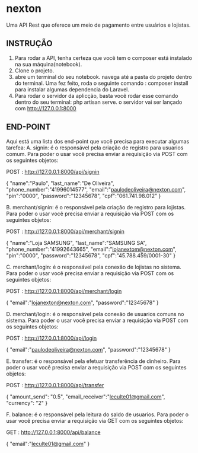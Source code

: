 # nexton
Uma API Rest que oferece um meio de pagamento entre usuários e lojistas.

INSTRUÇÃO
---------------

1. Para rodar a API, tenha certeza que você tem o composer está instalado na sua máquina(notebook). 
2. Clone o projeto.
3. abre um terminal do seu notebook. navega até a pasta do projeto dentro do terminal. Uma fez feito, roda o seguinte comando : composer install para instalar algumas dependencia do Laravel.
4. Para rodar o servidor da aplicção, basta você rodar esse comando dentro do seu terminal: php artisan serve. 
o servidor vai ser lançado com  http://127.0.0.1:8000

END-POINT
---------------

Aqui está uma lista dos end-point que você precisa para executar algumas tarefea:
A. signin: é o responsável pela criação de registro para usuarios comum. Para poder o usar você precisa enviar a requisição via POST com os seguintes objetos:

POST : http://127.0.0.1:8000/api/signin

{
    "name":"Paulo",
    "last_name":"De Oliveira",
    "phone_number":"41996014577",
    "email":"paulodeoliveira@nexton.com",
    "pin":"0000",
    "password":"12345678",
    "cpf":"061.741.98.012"
}

B. merchant/signin: é o responsável pela criação de registro para lojistas. Para poder o usar você precisa enviar a requisição via POST com os seguintes objetos:

POST : http://127.0.0.1:8000/api/merchant/signin

{
    "name":"Loja SAMSUNG",
    "last_name":"SAMSUNG SA",
    "phone_number":"41992643665",
    "email":"lojanextom@nexton.com",
    "pin":"0000",
    "password":"12345678",
    "cpf":"45.788.459/0001-30"
}

C. merchant/login: é o responsável pela conexão de lojistas no sistema. Para poder o usar você precisa enviar a requisição via POST com os seguintes objetos:

POST : http://127.0.0.1:8000/api/merchant/login

{
    "email":"lojanexton@nexton.com",
    "password":"12345678"
}


D. merchant/login: é o responsável pela conexão de usuarios comuns no sistema. Para poder o usar você precisa enviar a requisição via POST com os seguintes objetos:

POST : http://127.0.0.1:8000/api/login

{
    "email":"paulodeoliveira@nexton.com",
    "password":"12345678"
}

E. transfer: é o responsável pela efetuar transferência de dinheiro. Para poder o usar você precisa enviar a requisição via POST com os seguintes objetos:

POST : http://127.0.0.1:8000/api/transfer

{
    "amount_send": "0.5", 
    "email_receiver":"leculte01@gmail.com",
    "currency": "2"
}

F. balance: é o responsável pela leitura do saldo de usuarios. Para poder o usar você precisa enviar a requisição via GET com os seguintes objetos:

GET : http://127.0.0.1:8000/api/balance

{
    "email":"leculte01@gmail.com"
}










